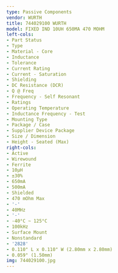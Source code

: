 ```yaml
---
type: Passive Components
vendor: WURTH
title: 744029100 WURTH
model: FIXED IND 10UH 650MA 470 MOHM
left-cols:
- Part Status
- Type
- Material - Core
- Inductance
- Tolerance
- Current Rating
- Current - Saturation
- Shielding
- DC Resistance (DCR)
- Q @ Freq
- Frequency - Self Resonant
- Ratings
- Operating Temperature
- Inductance Frequency - Test
- Mounting Type
- Package / Case
- Supplier Device Package
- Size / Dimension
- Height - Seated (Max)
right-cols:
- Active
- Wirewound
- Ferrite
- 10µH
- ±30%
- 650mA
- 500mA
- Shielded
- 470 mOhm Max
- '-'
- 40MHz
- '-'
- -40°C ~ 125°C
- 100kHz
- Surface Mount
- Nonstandard
- '2828'
- 0.110" L x 0.110" W (2.80mm x 2.80mm)
- 0.059" (1.50mm)
img: 744029100.jpg
---
```

